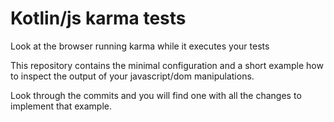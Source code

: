 # Kotlin/js karma tests

Look at the browser running karma while it executes your tests

This repository contains the minimal configuration and a short example how to inspect the output of your javascript/dom
manipulations.

Look through the commits and you will find one with all the changes to implement that example.